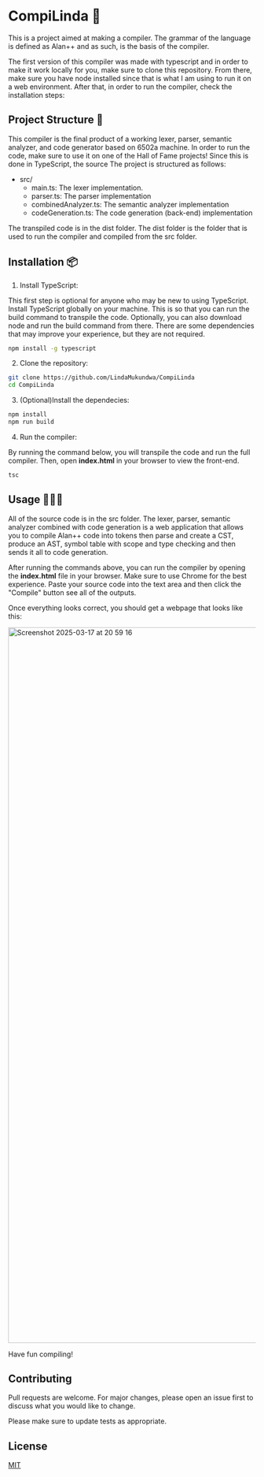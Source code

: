 # CompiLinda 🌺

This is a project aimed at making a compiler. The grammar of the language is defined as Alan++ and as such, is the basis of the compiler.

The first version of this compiler was made with typescript and in order to make it work locally for you, make sure to clone this repository. From there, make sure you have node installed since that is what I am using to run it on a web environment. After that, in order to run the compiler, check the installation steps:

## Project Structure 📂

This compiler is the final product of a working lexer, parser, semantic analyzer, and code generator based on 6502a machine. In order to run the code, make sure to use it on one of the Hall of Fame projects! Since this is done in TypeScript, the source The project is structured as follows:

- src/
  - main.ts: The lexer implementation.
  - parser.ts: The parser implementation
  - combinedAnalyzer.ts: The semantic analyzer implementation
  - codeGeneration.ts: The code generation (back-end) implementation

The transpiled code is in the dist folder. The dist folder is the folder that is used to run the compiler and compiled from the src folder.

## Installation 📦

1. Install TypeScript:

This first step is optional for anyone who may be new to using TypeScript. Install TypeScript globally on your machine. This is so that you can run the build command to transpile the code. Optionally, you can also download node and run the build command from there. There are some dependencies that may improve your experience, but they are not required.

```bash
npm install -g typescript
```

2. Clone the repository:

```bash
git clone https://github.com/LindaMukundwa/CompiLinda
cd CompiLinda
```

3. (Optional)Install the dependecies:

```bash
npm install
npm run build
```
4. Run the compiler:

By running the command below, you will transpile the code and run the full compiler. Then, open **index.html** in your browser to view the front-end.
```bash
tsc
```

## Usage 👩🏾‍💻

All of the source code is in the src folder. The lexer, parser, semantic analyzer combined with code generation is a web application that allows you to compile Alan++ code into tokens then parse and create a CST, produce an AST, symbol table with scope and type checking and then sends it all to code generation. 

After running the commands above, you can run the compiler by opening the **index.html** file in your browser. Make sure to use Chrome for the best experience. Paste your source code into the text area and then click the "Compile" button see all of the outputs. 

Once everything looks correct, you should get a webpage that looks like this:

<img width="1453" alt="Screenshot 2025-03-17 at 20 59 16" src="https://github.com/user-attachments/assets/242d2c12-3e97-4204-82b8-cc1e367dfca9" />


Have fun compiling!

## Contributing

Pull requests are welcome. For major changes, please open an issue first
to discuss what you would like to change.

Please make sure to update tests as appropriate.

## License

[MIT](https://choosealicense.com/licenses/mit/)
